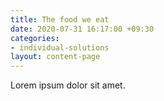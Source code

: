```yaml
---
title: The food we eat
date: 2020-07-31 16:17:00 +09:30
categories:
- individual-solutions
layout: content-page
---
```


Lorem ipsum dolor sit amet.